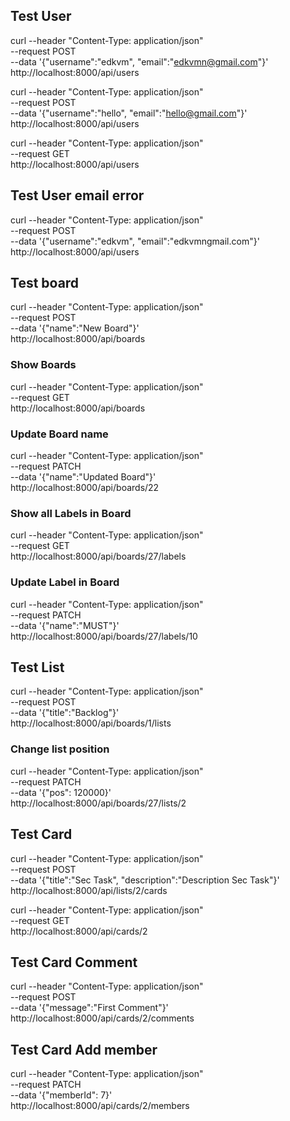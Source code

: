 
## Test User
curl --header "Content-Type: application/json" \
  --request POST \
  --data '{"username":"edkvm", "email":"edkvmn@gmail.com"}' \
  http://localhost:8000/api/users

curl --header "Content-Type: application/json" \
  --request POST \
  --data '{"username":"hello", "email":"hello@gmail.com"}' \
  http://localhost:8000/api/users


curl --header "Content-Type: application/json" \
  --request GET \
  http://localhost:8000/api/users

## Test User email error
curl --header "Content-Type: application/json" \
  --request POST \
  --data '{"username":"edkvm", "email":"edkvmngmail.com"}' \
  http://localhost:8000/api/users

## Test board
curl --header "Content-Type: application/json" \
  --request POST \
  --data '{"name":"New Board"}' \
  http://localhost:8000/api/boards

### Show Boards
curl --header "Content-Type: application/json" \
  --request GET \
  http://localhost:8000/api/boards

### Update Board name
curl --header "Content-Type: application/json" \
  --request PATCH \
  --data '{"name":"Updated Board"}' \
  http://localhost:8000/api/boards/22

### Show all Labels in Board
curl --header "Content-Type: application/json" \
  --request GET \
  http://localhost:8000/api/boards/27/labels

### Update Label in Board
curl --header "Content-Type: application/json" \
  --request PATCH \
  --data '{"name":"MUST"}' \
  http://localhost:8000/api/boards/27/labels/10

## Test List
curl --header "Content-Type: application/json" \
  --request POST \
  --data '{"title":"Backlog"}' \
  http://localhost:8000/api/boards/1/lists

### Change list position
curl --header "Content-Type: application/json" \
  --request PATCH \
  --data '{"pos": 120000}' \
  http://localhost:8000/api/boards/27/lists/2

## Test Card
curl --header "Content-Type: application/json" \
  --request POST \
  --data '{"title":"Sec Task", "description":"Description Sec Task"}' \
  http://localhost:8000/api/lists/2/cards

curl --header "Content-Type: application/json" \
  --request GET \
  http://localhost:8000/api/cards/2 

## Test Card Comment
curl --header "Content-Type: application/json" \
  --request POST \
  --data '{"message":"First Comment"}' \
  http://localhost:8000/api/cards/2/comments

## Test Card Add member 
curl --header "Content-Type: application/json" \
  --request PATCH \
  --data '{"memberId": 7}' \
  http://localhost:8000/api/cards/2/members
